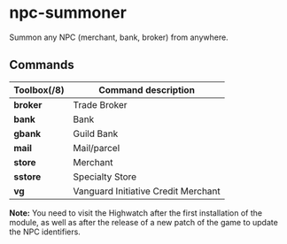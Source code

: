 # npc-summoner

Summon any NPC (merchant, bank, broker) from anywhere.

## Commands

Toolbox(/8) | Command description
--- | ---
**broker** | Trade Broker
**bank** | Bank
**gbank** | Guild Bank
**mail** | Mail/parcel
**store** | Merchant
**sstore** | Specialty Store
**vg** | Vanguard Initiative Credit Merchant

**Note:** You need to visit the Highwatch after the first installation of the module, as well as after the release of a new patch of the game to update the NPC identifiers.